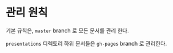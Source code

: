 # 관리 원칙

기본 규칙은, `master` branch 로 모든 문서를 관리 한다.

`presentations` 디렉토리 하위 문서들은 `gh-pages` branch 로 관리한다.